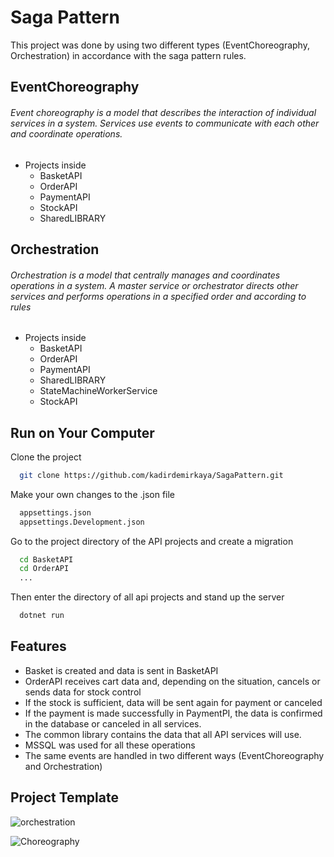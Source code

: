 # Saga Pattern

This project was done by using two different types (EventChoreography, Orchestration) in accordance with the saga pattern rules.

## EventChoreography

###### Event choreography is a model that describes the interaction of individual services in a system. Services use events to communicate with each other and coordinate operations.

- Projects inside
    - BasketAPI
    - OrderAPI
    - PaymentAPI
    - StockAPI
    - SharedLIBRARY

## Orchestration

###### Orchestration is a model that centrally manages and coordinates operations in a system. A master service or orchestrator directs other services and performs operations in a specified order and according to rules

- Projects inside
    - BasketAPI
    - OrderAPI
    - PaymentAPI
    - SharedLIBRARY
    - StateMachineWorkerService
    - StockAPI

## Run on Your Computer

Clone the project

```bash
  git clone https://github.com/kadirdemirkaya/SagaPattern.git
```

Make your own changes to the .json file

```bash
  appsettings.json
  appsettings.Development.json
```

Go to the project directory of the API projects and create a migration

```bash
  cd BasketAPI
  cd OrderAPI
  ...
```

Then enter the directory of all api projects and stand up the server

```bash
  dotnet run
```

## Features

- Basket is created and data is sent in BasketAPI
- OrderAPI receives cart data and, depending on the situation, cancels or sends data for stock control
- If the stock is sufficient, data will be sent again for payment or canceled
- If the payment is made successfully in PaymentPI, the data is confirmed in the database or canceled in all services.
- The common library contains the data that all API services will use.
- MSSQL was used for all these operations
- The same events are handled in two different ways (EventChoreography and Orchestration)

## Project Template

![orchestration](https://github.com/kadirdemirkaya/SagaPattern/assets/126807887/7acd7f90-324e-47c3-8ce3-f7a0178b581f)

![Choreography](https://github.com/kadirdemirkaya/SagaPattern/assets/126807887/4aec6b76-2093-460b-bd7d-5d641347680d)

